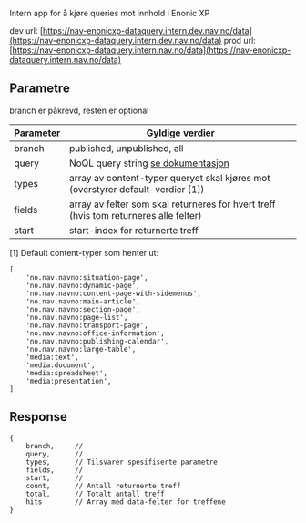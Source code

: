 Intern app for å kjøre queries mot innhold i Enonic XP

dev url: [https://nav-enonicxp-dataquery.intern.dev.nav.no/data](https://nav-enonicxp-dataquery.intern.dev.nav.no/data)
prod url: [https://nav-enonicxp-dataquery.intern.nav.no/data](https://nav-enonicxp-dataquery.intern.nav.no/data)

## Parametre

branch er påkrevd, resten er optional

| Parameter          | Gyldige verdier
| ------------------ | -----------------------------------------------------
| branch             | published, unpublished, all
| query              | NoQL query string [se dokumentasjon](https://developer.enonic.com/docs/xp/stable/storage/noql#query)
| types              | array av content-typer queryet skal kjøres mot (overstyrer default-verdier [1])
| fields             | array av felter som skal returneres for hvert treff (hvis tom returneres alle felter)
| start              | start-index for returnerte treff

[1] Default content-typer som henter ut:
```
[
    'no.nav.navno:situation-page',
    'no.nav.navno:dynamic-page',
    'no.nav.navno:content-page-with-sidemenus',
    'no.nav.navno:main-article',
    'no.nav.navno:section-page',
    'no.nav.navno:page-list',
    'no.nav.navno:transport-page',
    'no.nav.navno:office-information',
    'no.nav.navno:publishing-calendar',
    'no.nav.navno:large-table',
    'media:text',
    'media:document',
    'media:spreadsheet',
    'media:presentation',
]
```

## Response

```
{
    branch,     //
    query,      //
    types,      // Tilsvarer spesifiserte parametre
    fields,     //
    start,      //
    count,      // Antall returnerte treff
    total,      // Totalt antall treff
    hits        // Array med data-felter for treffene
}
```
